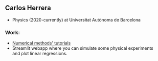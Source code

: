 ## Carlos Herrera

- Physics (2020-currently) at Universitat Autònoma de Barcelona

### Work:

- [Numerical methods' tutorials](https://www.kaggle.com/code/carlosherreravzquez/calculating-pi-with-rice-mc-tutorial)
- Streamlit webapp where you can simulate some physical experiments and plot linear regressions.
